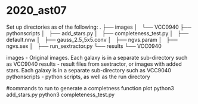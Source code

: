 # 2020_ast07
Set up directories as of the following:
.
├── images
│   └── VCC0940
├── pythonscripts
│   ├── add_stars.py
│   ├── completeness_test.py
│   ├── default.nnw
│   ├── gauss_2.5_5x5.conv
│   ├── ngvs.param
│   ├── ngvs.sex
│   ├── run_sextractor.py
└── results
    └── VCC0940

images  - Original images. Each galaxy is in a separate sub-directory such as VCC9040
results - result files from sextractor, or images with added stars. Each galaxy is in a separate sub-directory such as VCC9040
pythonscripts - python scripts, as well as the run directory

#commands to run to generate a completness function plot
python3 add_stars.py
python3 completeness_test.py
